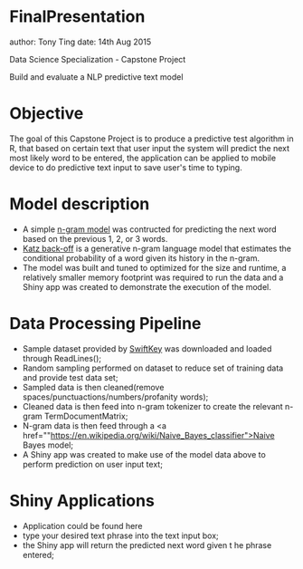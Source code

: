 FinalPresentation
========================================================
author: Tony Ting
date: 14th Aug 2015

Data Science Specialization - Capstone Project

Build and evaluate a NLP predictive text model 


Objective
========================================================

The goal of this Capstone Project is to produce a predictive test algorithm in R, that based on certain text that user input the system will predict the next most likely word to be entered, the application can be applied to mobile device to do predictive text input to save user's time to typing. 


Model description
========================================================

- A simple <a href="https://en.wikipedia.org/wiki/N-gram">n-gram model</a> was contructed for predicting the next word based on the previous 1, 2, or 3 words.
- <a href="https://en.wikipedia.org/wiki/Katz's_back-off_model">Katz back-off</a> is a generative n-gram language model that estimates the conditional probability of a word given its history in the n-gram. 
- The model was built and tuned to optimized for the size and runtime, a relatively smaller memory footprint was required to run the data and a Shiny app was created to demonstrate the execution of the model. 


Data Processing Pipeline
========================================================

- Sample dataset provided by <a href="https://d396qusza40orc.cloudfront.net/dsscapstone/dataset/Coursera-SwiftKey.zip">SwiftKey</a> was downloaded and loaded through ReadLines();
- Random sampling performed on dataset to reduce set of training data and provide test data set; 
- Sampled data is then cleaned(remove spaces/punctuactions/numbers/profanity words); 
- Cleaned data is then feed into n-gram tokenizer to create the relevant n-gram TermDocumentMatrix;
- N-gram data is then feed through a <a href=""https://en.wikipedia.org/wiki/Naive_Bayes_classifier">Naive Bayes</a> model; 
- A Shiny app was created to make use of the model data above to perform prediction on user input text; 


Shiny Applications
========================================================

- Application could be found here
- type your desired text phrase into the text input box;
- the Shiny app will return the predicted next word given t he phrase entered; 


